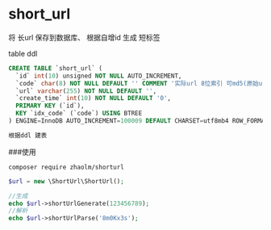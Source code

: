 # short_url

将 长url 保存到数据库、 根据自增id 生成 短标签



table ddl
```sql
CREATE TABLE `short_url` (
  `id` int(10) unsigned NOT NULL AUTO_INCREMENT,
  `code` char(8) NOT NULL DEFAULT '' COMMENT '实际url 8位索引 可md5(原始url) 然后取8位',
  `url` varchar(255) NOT NULL DEFAULT '',
  `create_time` int(10) NOT NULL DEFAULT '0',
  PRIMARY KEY (`id`),
  KEY `idx_code` (`code`) USING BTREE
) ENGINE=InnoDB AUTO_INCREMENT=100009 DEFAULT CHARSET=utf8mb4 ROW_FORMAT=DYNAMIC;

根据ddl 建表
```



###使用

``composer require zhaolm/shorturl
``
```php
$url = new \ShortUrl\ShortUrl();

//生成
echo $url->shortUrlGenerate(123456789); 
//解析
echo $url->shortUrlParse('8m0Kx3s');
```

